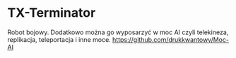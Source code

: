 # TX-Terminator
Robot bojowy.
Dodatkowo można go wyposarzyć w moc AI czyli telekineza, replikacja, teleportacja i inne moce. 
https://github.com/drukkwantowy/Moc-AI
